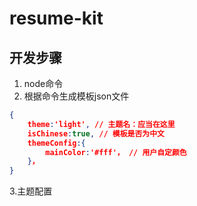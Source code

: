 # resume-kit
## 开发步骤
1. node命令
2. 根据命令生成模板json文件
```json
{
    theme:'light', // 主题名：应当在这里
    isChinese:true, // 模板是否为中文
    themeConfig:{
        mainColor:'#fff'， // 用户自定颜色
    }，
}
```
3.主题配置